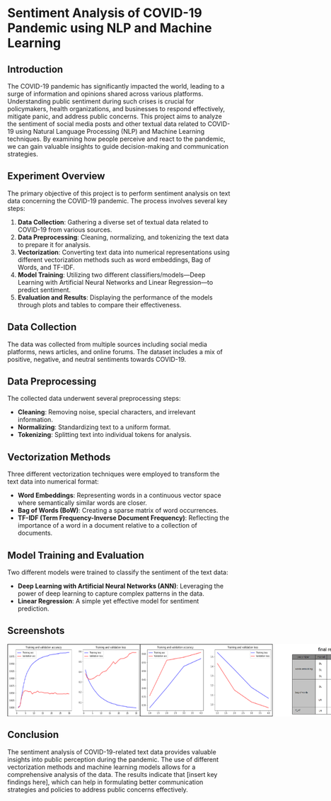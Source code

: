 # Sentiment Analysis of COVID-19 Pandemic using NLP and Machine Learning

## Introduction

The COVID-19 pandemic has significantly impacted the world, leading to a surge of information and opinions shared across various platforms. Understanding public sentiment during such crises is crucial for policymakers, health organizations, and businesses to respond effectively, mitigate panic, and address public concerns. This project aims to analyze the sentiment of social media posts and other textual data related to COVID-19 using Natural Language Processing (NLP) and Machine Learning techniques. By examining how people perceive and react to the pandemic, we can gain valuable insights to guide decision-making and communication strategies.

## Experiment Overview

The primary objective of this project is to perform sentiment analysis on text data concerning the COVID-19 pandemic. The process involves several key steps:

1. **Data Collection**: Gathering a diverse set of textual data related to COVID-19 from various sources.
2. **Data Preprocessing**: Cleaning, normalizing, and tokenizing the text data to prepare it for analysis.
3. **Vectorization**: Converting text data into numerical representations using different vectorization methods such as word embeddings, Bag of Words, and TF-IDF.
4. **Model Training**: Utilizing two different classifiers/models—Deep Learning with Artificial Neural Networks and Linear Regression—to predict sentiment.
5. **Evaluation and Results**: Displaying the performance of the models through plots and tables to compare their effectiveness.

## Data Collection

The data was collected from multiple sources including social media platforms, news articles, and online forums. The dataset includes a mix of positive, negative, and neutral sentiments towards COVID-19.

## Data Preprocessing

The collected data underwent several preprocessing steps:
- **Cleaning**: Removing noise, special characters, and irrelevant information.
- **Normalizing**: Standardizing text to a uniform format.
- **Tokenizing**: Splitting text into individual tokens for analysis.

## Vectorization Methods

Three different vectorization techniques were employed to transform the text data into numerical format:
- **Word Embeddings**: Representing words in a continuous vector space where semantically similar words are closer.
- **Bag of Words (BoW)**: Creating a sparse matrix of word occurrences.
- **TF-IDF (Term Frequency-Inverse Document Frequency)**: Reflecting the importance of a word in a document relative to a collection of documents.

## Model Training and Evaluation

Two different models were trained to classify the sentiment of the text data:
- **Deep Learning with Artificial Neural Networks (ANN)**: Leveraging the power of deep learning to capture complex patterns in the data.
- **Linear Regression**: A simple yet effective model for sentiment prediction.

## Screenshots
<div style='display:flex;'>
<img src="results/1.png" alt="Smaller" width="300"/>
<img src="results/2.png" alt="Smaller" width="300"/>
<img src="results/final results table.png" alt="Smaller" width="300"/>
</div>


## Conclusion

The sentiment analysis of COVID-19-related text data provides valuable insights into public perception during the pandemic. The use of different vectorization methods and machine learning models allows for a comprehensive analysis of the data. The results indicate that [insert key findings here], which can help in formulating better communication strategies and policies to address public concerns effectively.


